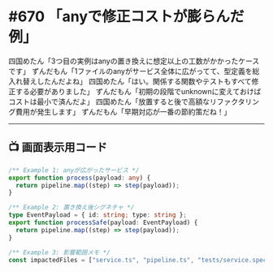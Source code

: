 # #670 「anyで修正コストが膨らんだ例」

四国めたん「3つ目の実例はanyの置き換えに想定以上の工数がかかったケースです」
ずんだもん「1ファイルのanyがサービス全体に広がってて、型定義を総入れ替えしたんだよね」
四国めたん「はい。関係する関数やテストもすべて修正する必要がありました」
ずんだもん「初期の段階でunknownに変えておけばコストは最小で済んだよ」
四国めたん「放置すると後で高額なリファクタリング費用が発生します」
ずんだもん「早期対応が一番の節約策だね！」

---

## 📺 画面表示用コード

```typescript
/** Example 1: anyが広がったサービス */
export function process(payload: any) {
  return pipeline.map((step) => step(payload));
}

/** Example 2: 置き換え後シグネチャ */
type EventPayload = { id: string; type: string };
export function processSafe(payload: EventPayload) {
  return pipeline.map((step) => step(payload));
}

/** Example 3: 影響範囲メモ */
const impactedFiles = ["service.ts", "pipeline.ts", "tests/service.spec.ts"] as const;
```
